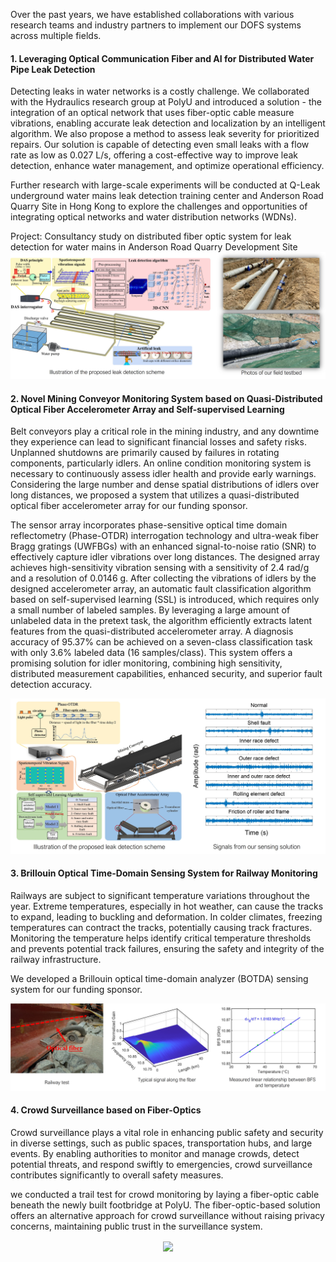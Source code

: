 Over the past years, we have established collaborations with various research teams and industry partners to implement our DOFS systems across multiple fields.

#### 1. Leveraging Optical Communication Fiber and AI for Distributed Water Pipe Leak Detection
Detecting leaks in water networks is a costly challenge. We collaborated with the Hydraulics research group at PolyU and introduced a solution - the integration of an optical network that uses  fiber-optic cable measure vibrations, enabling accurate leak detection and localization by an intelligent algorithm. We also propose a method to assess leak severity for prioritized repairs. Our solution is capable of detecting even small leaks with a flow rate as low as 0.027 L/s, offering a cost-effective way to improve leak detection, enhance water management, and optimize operational efficiency.

Further research with large-scale experiments will be conducted at Q-Leak underground water mains leak detection training center and Anderson Road Quarry Site in Hong Kong to explore the challenges and opportunities of integrating optical networks and water distribution networks (WDNs).

Project: Consultancy study on distributed fiber optic system for leak detection for water mains in Anderson Road Quarry Development Site
![project1](assets/project1.jpg)

#### 2. Novel Mining Conveyor Monitoring System based on Quasi-Distributed Optical Fiber Accelerometer Array and Self-supervised Learning 
Belt conveyors play a critical role in the mining industry, and any downtime they experience can lead to significant financial losses and safety risks. Unplanned shutdowns are primarily caused by failures in rotating components, particularly idlers. An online condition monitoring system is necessary to continuously assess idler health and provide early warnings. Considering the large number and dense spatial distributions of idlers over long distances, we proposed a system that utilizes a quasi-distributed optical fiber accelerometer array for our funding sponsor.   

The sensor array incorporates phase-sensitive optical time domain reflectometry (Phase-OTDR) interrogation technology and ultra-weak fiber Bragg gratings (UWFBGs) with an enhanced signal-to-noise ratio (SNR) to effectively capture idler vibrations over long distances. The designed array achieves high-sensitivity vibration sensing with a sensitivity of 2.4 rad/g and a resolution of 0.0146 g. After collecting the vibrations of idlers by the designed accelerometer array, an automatic fault classification algorithm based on self-supervised learning (SSL) is introduced, which requires only a small number of labeled samples. By leveraging a large amount of unlabeled data in the pretext task, the algorithm efficiently extracts latent features from the quasi-distributed accelerometer array.  A diagnosis accuracy of 95.37% can be achieved on a seven-class classification task with only 3.6% labeled data (16 samples/class). This system offers a promising solution for idler monitoring, combining high sensitivity, distributed measurement capabilities, enhanced security, and superior fault detection accuracy.

![project1](assets/project2.jpg)

#### 3. Brillouin Optical Time-Domain Sensing System for Railway Monitoring
Railways are subject to significant temperature variations throughout the year. Extreme temperatures, especially in hot weather, can cause the tracks to expand, leading to buckling and deformation. In colder climates, freezing temperatures can contract the tracks, potentially causing track fractures. Monitoring the temperature helps identify critical temperature thresholds and prevents potential track failures, ensuring the safety and integrity of the railway infrastructure.

We developed a Brillouin optical time-domain analyzer (BOTDA) sensing system for our funding sponsor. 

![project1](assets/project3.jpg)


#### 4. Crowd Surveillance based on Fiber-Optics
Crowd surveillance plays a vital role in enhancing public safety and security in diverse settings, such as public spaces, transportation hubs, and large events. By enabling authorities to monitor and manage crowds, detect potential threats, and respond swiftly to emergencies, crowd surveillance contributes significantly to overall safety measures.

we conducted a trail test for crowd monitoring by laying a fiber-optic cable beneath the newly built footbridge at PolyU. The fiber-optic-based solution offers an alternative approach for crowd surveillance without raising privacy concerns, maintaining public trust in the surveillance system.
<div align="center">
<a href="url"><img src="https://raw.githubusercontent.com/haleywuhuan/profile/master/assets/project4.jpg" align="center" width="800"></a>
</div>


